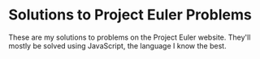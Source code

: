 # Solutions to Project Euler Problems

These are my solutions to problems on the Project Euler website. They'll mostly
be solved using JavaScript, the language I know the best.
